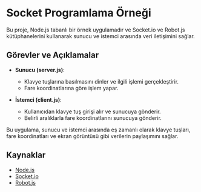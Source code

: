 # Socket Programlama Örneği

Bu proje, Node.js tabanlı bir örnek uygulamadır ve Socket.io ve Robot.js kütüphanelerini kullanarak sunucu ve istemci arasında veri iletişimini sağlar.

## Görevler ve Açıklamalar

- **Sunucu (server.js)**:
    - Klavye tuşlarına basılmasını dinler ve ilgili işlemi gerçekleştirir.
    - Fare koordinatlarına göre işlem yapar.

- **İstemci (client.js)**:
    - Kullanıcıdan klavye tuş girişi alır ve sunucuya gönderir.
    - Belirli aralıklarla fare koordinatlarını sunucuya gönderir.

Bu uygulama, sunucu ve istemci arasında eş zamanlı olarak klavye tuşları, fare koordinatları ve ekran görüntüsü gibi verilerin paylaşımını sağlar.

## Kaynaklar

- [Node.js](https://nodejs.org/)
- [Socket.io](https://socket.io/)
- [Robot.js](https://github.com/octalmage/robotjs)
